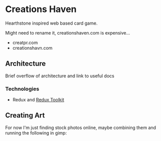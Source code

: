 # Creations Haven

Hearthstone inspired web based card game.

Might need to rename it, creationshaven.com is expensive...

- creatpr.com
- creationshavn.com

## Architecture

Brief overflow of architecture and link to useful docs

### Technologies

- Redux and [Redux Toolkit](https://redux.js.org/introduction/getting-started#redux-toolkit-example)

## Creating Art

For now I'm just finding stock photos online, maybe combining them and running the following in gimp:

